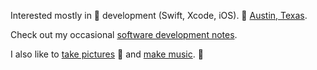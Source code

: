 Interested mostly in  development (Swift, Xcode, iOS). 📍 [Austin, Texas](https://patmcg.com/category/austin/).

Check out my occasional [software development notes](https://patmcg.com/category/software-dev/).

I also like to [take pictures](https://patmcg.com/category/photos/) 📸 and [make music](https://patmcg.com/category/songs/). 🎤
